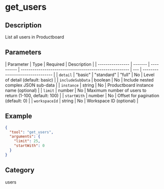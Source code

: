 # get_users

## Description

List all users in Productboard

## Parameters

| Parameter        | Type    | Required   | Description                                             |
| ---------------- | ------- | ---------- | ------------------------------------------------------- | --- | -------------------------------- |
| `detail`         | "basic" | "standard" | "full"                                                  | No  | Level of detail (default: basic) |
| `includeSubData` | boolean | No         | Include nested complex JSON sub-data                    |
| `instance`       | string  | No         | Productboard instance name (optional)                   |
| `limit`          | number  | No         | Maximum number of users to return (1-100, default: 100) |
| `startWith`      | number  | No         | Offset for pagination (default: 0)                      |
| `workspaceId`    | string  | No         | Workspace ID (optional)                                 |

## Example

```json
{
  "tool": "get_users",
  "arguments": {
    "limit": 25,
    "startWith": 0
  }
}
```

## Category

users
